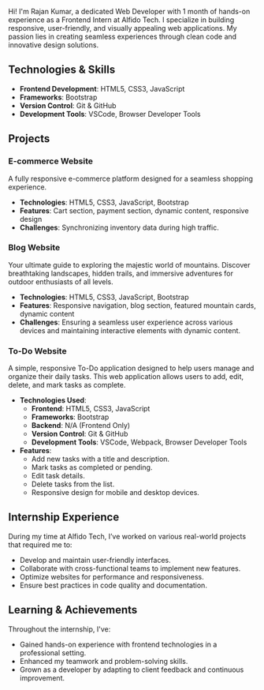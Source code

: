 Hi! I'm Rajan Kumar, a dedicated Web Developer with 1 month of hands-on experience as a Frontend Intern at Alfido Tech. I specialize in building responsive, user-friendly, and visually appealing web applications. My passion lies in creating seamless experiences through clean code and innovative design solutions.


## **Technologies & Skills**  
- **Frontend Development**: HTML5, CSS3, JavaScript  
- **Frameworks**: Bootstrap
- **Version Control**: Git & GitHub  
- **Development Tools**: VSCode, Browser Developer Tools  

## **Projects**

### **E-commerce Website**  
A fully responsive e-commerce platform designed for a seamless shopping experience.  
- **Technologies**: HTML5, CSS3, JavaScript, Bootstrap  
- **Features**: Cart section, payment section, dynamic content, responsive design  
- **Challenges**: Synchronizing inventory data during high traffic.

### **Blog Website**  
Your ultimate guide to exploring the majestic world of mountains. Discover breathtaking landscapes, hidden trails, and immersive adventures for outdoor enthusiasts of all levels.  
- **Technologies**: HTML5, CSS3, JavaScript, Bootstrap  
- **Features**: Responsive navigation, blog section, featured mountain cards, dynamic content  
- **Challenges**: Ensuring a seamless user experience across various devices and maintaining interactive elements with dynamic content.

### **To-Do Website**  
A simple, responsive To-Do application designed to help users manage and organize their daily tasks. This web application allows users to add, edit, delete, and mark tasks as complete.  
- **Technologies Used**:  
  - **Frontend**: HTML5, CSS3, JavaScript  
  - **Frameworks**: Bootstrap  
  - **Backend**: N/A (Frontend Only)  
  - **Version Control**: Git & GitHub  
  - **Development Tools**: VSCode, Webpack, Browser Developer Tools  
- **Features**:  
  - Add new tasks with a title and description.  
  - Mark tasks as completed or pending.  
  - Edit task details.  
  - Delete tasks from the list.  
  - Responsive design for mobile and desktop devices.

## **Internship Experience**  
During my time at Alfido Tech, I’ve worked on various real-world projects that required me to:  
- Develop and maintain user-friendly interfaces.  
- Collaborate with cross-functional teams to implement new features.  
- Optimize websites for performance and responsiveness.  
- Ensure best practices in code quality and documentation.

## **Learning & Achievements**  
Throughout the internship, I've:  
- Gained hands-on experience with frontend technologies in a professional setting.  
- Enhanced my teamwork and problem-solving skills.  
- Grown as a developer by adapting to client feedback and continuous improvement.
